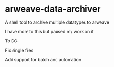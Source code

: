# arweave-data-archiver

A shell tool to archive multiple datatypes to arweave

I have more to this but paused my work on it

To DO:

Fix single files

Add support for batch and automation

